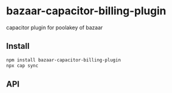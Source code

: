 # bazaar-capacitor-billing-plugin

capacitor plugin for poolakey of bazaar

## Install

```bash
npm install bazaar-capacitor-billing-plugin
npx cap sync
```

## API

<docgen-index></docgen-index>

<docgen-api>
<!-- run docgen to generate docs from the source -->
<!-- More info: https://github.com/ionic-team/capacitor-docgen -->
</docgen-api>

